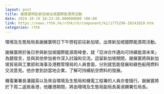 ```yaml
---
layout: post
title: 謝展寰明赴新加坡出席國際能源周活動
date: 2024-10-19 18:23:20.000000000 +08:00
link: https://news.rthk.hk/rthk/ch/component/k2/1775298-20241019.htm
categories: rthk
---
```


環境及生態局局長謝展寰明日下午啓程前往新加坡，出席新加坡國際能源周活動。
 
謝展寰將於後日參與新加坡國際能源周峰會，就「亞洲合作邁向可持續能源未來」為題發言，並與其他參加者作深入討論和交流。逗留新加坡期間，謝展寰將與新加坡貿易與工業部和海事及港務管理局的人員會面，分別就氫能發展和綠色船用燃料交流意見。他亦會到訪當地企業，了解可持續航空燃料的發展。
 
機電署署長潘國英以及來自環境及生態局和機電工程署的人員亦會隨行。謝展寰將於下周二返抵香港，他離港期間，將由環境及生態局副局長黃淑嫻署任局長。
